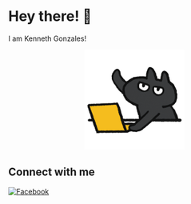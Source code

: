 <!-- Updated README.md 🎉 -->

# Hey there! 👋
I am Kenneth Gonzales!

<div align="center">
  <img src="giphy.gif" alt="Animated GIF" height="200">
</div>

## Connect with me
[![Facebook](https://img.shields.io/badge/-Facebook-1877F2?style=flat-square&logo=Facebook&logoColor=white)](https://www.facebook.com/mr.gonzaleskenneth)

